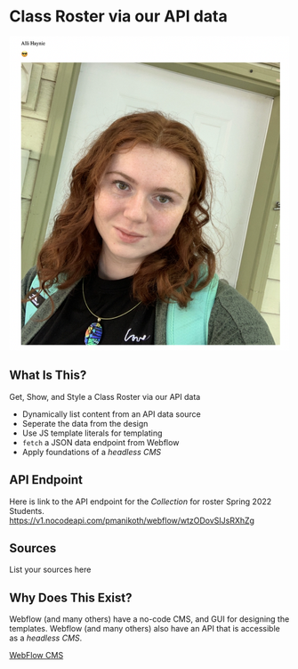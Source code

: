 # Class Roster via our API data

![Screenshot](https://raw.githubusercontent.com/mervinsoriano/roster/main/Screen%20Shot%202022-11-22%20at%2010.23.33%20AM.png)

## What Is This? 
Get, Show, and Style a Class Roster via our API data

* Dynamically list content from an API data source
* Seperate the data from the design
* Use JS template literals for templating
* `fetch` a JSON data endpoint from Webflow
* Apply foundations of a _headless CMS_

## API Endpoint
Here is link to the API endpoint for the _Collection_ for roster Spring 2022 Students. 
https://v1.nocodeapi.com/pmanikoth/webflow/wtzODovSIJsRXhZg

## Sources
List your sources here

## Why Does This Exist? 
Webflow (and many others) have a no-code CMS, and GUI for designing the templates. Webflow (and many others) also have an API that is accessible as a _headless CMS_. 

[WebFlow CMS](https://university.webflow.com/lesson/intro-to-webflow-cms)

